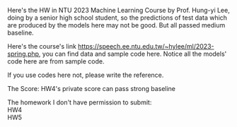 Here's the HW in NTU 2023 Machine Learning Course by Prof. Hung-yi Lee, doing by a senior high school student, so the predictions of test data which are produced by the models here may not be good. But all passed medium baseline.

Here's the course's link https://speech.ee.ntu.edu.tw/~hylee/ml/2023-spring.php, you can find data and sample code here.
Notice all the models' code here are from sample code.

If you use codes here not, please write the reference.

The Score:
HW4's private score can pass strong baseline 

The homework I don't have permission to submit:  
HW4  
HW5  
